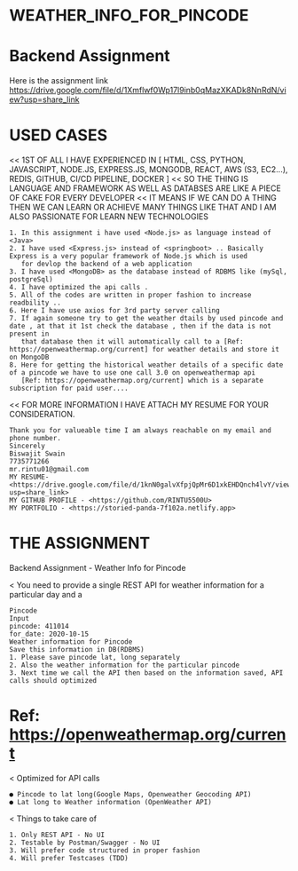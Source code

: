 # WEATHER_INFO_FOR_PINCODE
# Backend Assignment
 Here is the assignment link <https://drive.google.com/file/d/1Xmflwf0Wp17l9inb0qMazXKADk8NnRdN/view?usp=share_link>
# USED CASES
<< 1ST OF ALL I HAVE EXPERIENCED IN [ HTML, CSS, PYTHON, JAVASCRIPT, NODE.JS, EXPRESS.JS, MONGODB, REACT, AWS (S3, EC2...), REDIS, GITHUB, CI/CD PIPELINE, DOCKER ]
<< SO THE THING IS LANGUAGE AND FRAMEWORK AS WELL AS DATABSES ARE LIKE A PIECE OF CAKE FOR EVERY DEVELOPER 
<< IT MEANS IF WE CAN DO A THING THEN WE CAN LEARN OR ACHIEVE MANY THINGS LIKE THAT AND I AM ALSO PASSIONATE FOR LEARN NEW TECHNOLOGIES

    1. In this assignment i have used <Node.js> as language instead of <Java>
    2. I have used <Express.js> instead of <springboot> .. Basically Express is a very popular framework of Node.js which is used 
       for devlop the backend of a web application
    3. I have used <MongoDB> as the database instead of RDBMS like (mySql, postgreSql)
    4. I have optimized the api calls .
    5. All of the codes are written in proper fashion to increase readbility ..  
    6. Here I have use axios for 3rd party server calling
    7. If again someone try to get the weather dtails by used pincode and date , at that it 1st check the database , then if the data is not present in   
       that database then it will automatically call to a [Ref: https://openweathermap.org/current] for weather details and store it on MongoDB
    8. Here for getting the historical weather details of a specific date of a pincode we have to use one call 3.0 on openweathermap api 
       [Ref: https://openweathermap.org/current] which is a separate subscription for paid user....

<< FOR MORE INFORMATION I HAVE ATTACH MY RESUME FOR YOUR CONSIDERATION.

    Thank you for valueable time I am always reachable on my email and phone number.
    Sincerely
    Biswajit Swain
    7735771266
    mr.rintu01@gmail.com
    MY RESUME- <https://drive.google.com/file/d/1knN0galvXfpjQpMr6D1xkEHDQnch4lvY/view?usp=share_link>
    MY GITHUB PROFILE - <https://github.com/RINTU5500U>
    MY PORTFOLIO - <https://storied-panda-7f102a.netlify.app>

# THE ASSIGNMENT
Backend Assignment - Weather Info
for Pincode

< You need to provide a single REST API for weather information for a particular day and a

    Pincode
    Input
    pincode: 411014
    for_date: 2020-10-15
    Weather information for Pincode
    Save this information in DB(RDBMS)
    1. Please save pincode lat, long separately
    2. Also the weather information for the particular pincode
    3. Next time we call the API then based on the information saved, API calls should optimized
# Ref: https://openweathermap.org/current

< Optimized for API calls

    ● Pincode to lat long(Google Maps, Openweather Geocoding API)
    ● Lat long to Weather information (OpenWeather API)

< Things to take care of

    1. Only REST API - No UI
    2. Testable by Postman/Swagger - No UI
    3. Will prefer code structured in proper fashion
    4. Will prefer Testcases (TDD)
